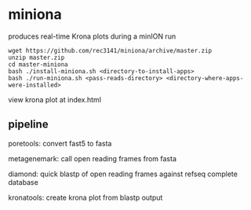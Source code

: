 # miniona

produces real-time Krona plots during a minION run

    wget https://github.com/rec3141/miniona/archive/master.zip
    unzip master.zip
    cd master-miniona
    bash ./install-miniona.sh <directory-to-install-apps>
    bash ./run-miniona.sh <pass-reads-directory> <directory-where-apps-were-installed>

view krona plot at index.html

## pipeline

poretools: convert fast5 to fasta

metagenemark: call open reading frames from fasta

diamond: quick blastp of open reading frames against refseq complete database

kronatools: create krona plot from blastp output
